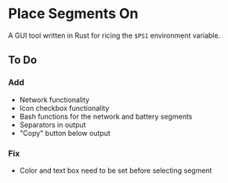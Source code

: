 # Place Segments On

A GUI tool written in Rust for ricing the `$PS1` environment variable.

## To Do

### Add

* Network functionality
* Icon checkbox functionality
* Bash functions for the network and battery segments
* Separators in output
* "Copy" button below output

### Fix

* Color and text box need to be set before selecting segment
